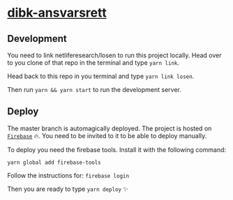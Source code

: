 # [dibk-ansvarsrett](https://dibk-ansvarsrett.firebaseapp.com/)

## Development

You need to link netliferesearch/losen to run this project locally. Head over to you clone of that repo in the terminal and type `yarn link`.

Head back to this repo in you terminal and type `yarn link losen`.

Then run `yarn && yarn start` to run the development server.

## Deploy
The master branch is automagically deployed.
The project is hosted on [`Firebase`](https://console.firebase.google.com/u/0/project/dibk-ansvarsrett/overview) :fire:. You need to be invited to it to be able to deploy manually.

To deploy you need the firebase tools.
Install it with the following command:

`yarn global add firebase-tools`

Follow the instructions for:
`firebase login`

Then you are ready to type `yarn deploy` :sparkles:
